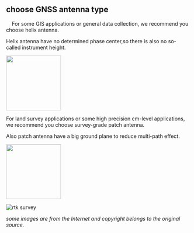 ## choose GNSS antenna type
&nbsp;
&nbsp;
For some GIS applications or general data collection, we recommend you choose helix antenna.

Helix antenna have no determined phase center,so there is also no so-called instrument height.

<div style="text-align: left;"><img src="../images/helix.png" style="width: 150px;"></div>

For land survey applications or some high precision cm-level applications, we recommend you choose
survey-grade patch antenna.

Also patch antenna have a big ground plane to reduce multi-path effect.

<div style="text-align: left;"><img src="../images/patch.png" style="width: 150px;"></div>

![](../images/rtk_survey.jpg "rtk survey")
&nbsp;
&nbsp;
&nbsp;
&nbsp;
&nbsp;
&nbsp;
&nbsp;
&nbsp;  
  
*some images are from the Internet and copyright belongs to the original source.*

